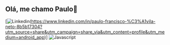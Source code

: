 ## Olá, me chamo Paulo👋
[![Linkedin](https://img.shields.io/badge/LinkedIn-0077B5?style=for-the-badge&logo=linkedin&logoColor=white)(https://www.linkedin.com/in/paulo-francisco-%C3%A1vila-neto-8b5b17304?utm_source=share&utm_campaign=share_via&utm_content=profile&utm_medium=android_app)]
![Javascript](https://img.shields.io/badge/JavaScript-F7DF1E?style=for-the-badge&logo=javascript&logoColor=black)
